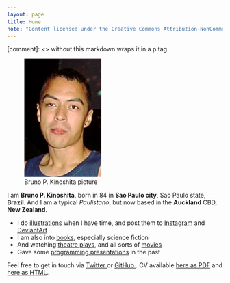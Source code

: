 ```yaml
---
layout: page
title: Home
note: "Content licensed under the Creative Commons Attribution-NonCommercial 4.0 International License."
---
```


[comment]: <>  without this markdown wraps it in a p tag
<figure>
    <img class="left-aligned" style="width: 180px;" src="/assets/pages/about/bruno-3.png" alt="Bruno P. Kinoshita picture">
    <figcaption class="hidden">Bruno P. Kinoshita picture</figcaption>
</figure>

I am **Bruno P. Kinoshita**, born in 84 in **Sao Paulo city**, Sao Paulo state, **Brazil**. 
And I am a typical _Paulistano_, but now based in the **Auckland** CBD, **New Zealand**.

- I do [illustrations](/art/) when I have time, and post them to [Instagram](https://instagram.com/brunokinoshita/) and
[DeviantArt](https://deviantart.com/kinow/)
- I am also into [books](/books/), especially science fiction
- And watching [theatre plays](/theatre/), and all sorts of [movies](/movies/)
- Gave some [programming presentations](/tags#presentations) in the past

Feel free to get in touch via [Twitter <i class="twitter icon"></i>](https://twitter.com/kinow)
or [GitHub <i class="github icon"></i>](https://github.com/kinow). CV available
[here as PDF](/cv.pdf) and [here as HTML](/cv/).
